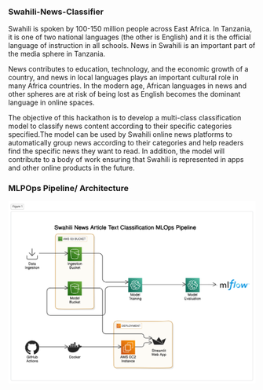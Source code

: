 ### Swahili-News-Classifier

Swahili is spoken by 100-150 million people across East Africa. In Tanzania, it is one of two national languages (the other is English) and it is the official language of instruction in all schools. News in Swahili is an important part of the media sphere in Tanzania.

News contributes to education, technology, and the economic growth of a country, and news in local languages plays an important cultural role in many Africa countries. In the modern age, African languages in news and other spheres are at risk of being lost as English becomes the dominant language in online spaces.

The objective of this hackathon is to develop a multi-class classification model to classify news content according to their specific categories specified.The model can be used by Swahili online news platforms to automatically group news according to their categories and help readers find the specific news they want to read. In addition, the model will contribute to a body of work ensuring that Swahili is represented in apps and other online products in the future.

### MLPOps Pipeline/ Architecture

<img src="architecture.png" />
